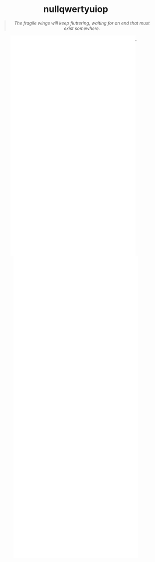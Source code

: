 <div align="center">

# nullqwertyuiop

> _The fragile wings will keep fluttering, waiting for an end that must exist somewhere._

[//]: # (Ah.)

  <a href="https://github.com/nullqwertyuiop">
    <img width="400" align="top" src="https://github.com/nullqwertyuiop/nullqwertyuiop/blob/main/metrics.left.svg" />
  </a>
  &emsp;
  <a href="https://github.com/nullqwertyuiop">
    <img width="400" align="top" src="https://github.com/nullqwertyuiop/nullqwertyuiop/blob/main/metrics.right.svg" />
  </a>
</div>
